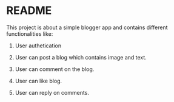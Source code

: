 # README

This project is about a simple blogger app and contains different functionalities like:

1. User authetication

2. User can post a blog which contains image and text.

3. User can comment on the blog.

4. User can like blog.

5. User can reply on comments.
